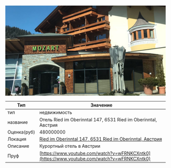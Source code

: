 ![](moz.jpeg)

| Тип | Значение |
| - | - |
| тип | недвижимость |
| название | Отель Ried im Oberinntal 147, 6531 Ried im Oberinntal, Австрия |
| Оценка(руб) | 480000000 |
| Локация | [Ried im Oberinntal 147, 6531 Ried im Oberinntal, Австрия](https://www.google.ru/maps/@47.0581125,10.6579092,19z) |
| Описание | Курортный отель в Австрии |
| Пруф | [https://www.youtube.com/watch?v=wFRNKCXntk0](https://www.youtube.com/watch?v=wFRNKCXntk0) |
